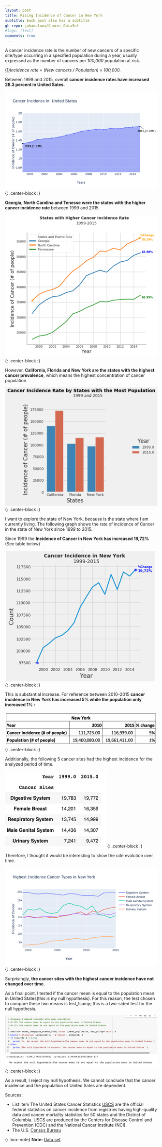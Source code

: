 ```yaml
---
layout: post
title: Rising Incidence of Cancer in New York
subtitle: Each post also has a subtitle
gh-repo: johanaluna/Cancer_DataSet
#tags: [test]
comments: true
---
```



A cancer incidence rate is the number of new cancers of a specific site/type occurring in a specified population during a year, usually expressed as the number of cancers per *100,000* population at risk.

[(1)](https://surveillance.cancer.gov/statistics/types/incidence.html)*Incidence rate = (New cancers / Population) × 100,000.*

Between 1999 and 2015, overall **cancer incidence rates have increased 28.3 percent in United Sates.**

![Cancer1](/img/cancer_incidence/1_cncer.png){: .center-block :}

**Georgia, North Carolina and Tenesse were the states with the higher cancer incidence rate** between 1999 and 2015.


![Cancer2](/img/cancer_incidence/2_cancer.png){: .center-block :}

However, **California, Florida and New York are the states with the highest cancer prevalence**, which means the highest concentration of cancer population.

![Cancer3](/img/cancer_incidence/3.cancer.png){: .center-block :}

I want to explore the state of New York, because is the state where I am currently living. The following graph shows the rate of incidence of Cancer in the state of New York since 1999 to 2015.


Since 1999 the **Incidence of Cancer in New York has increased 19,72%** (See table below)

![Cancer4](/img/cancer_incidence/4_cancer.png){: .center-block :}

This is substantial increase. For reference between 2010–2015 **cancer incidence in New York has increased 5% while the population only increased 1% :**

![Cancer5](/img/cancer_incidence/5_cancer.png){: .center-block :}

Additionally, the following 5 cancer sites had the highest incidence for the analyzed period of time.

![Cancer6](/img/cancer_incidence/6_cancer.png){: .center-block :}

Therefore, I thought it would be interesting to show the rate evolution over time.

![Cancer7](/img/cancer_incidence/7_cancer.png){: .center-block :}

Surprisingly, **the cancer sites with the highest cancer incidence have not changed over time.**

As a final point, I tested if the cancer mean is equal to the population mean in United States(this is my null hypothesis). For this reason, the test chosen to compare these two means is test_1samp; this is a two-sided test for the null hypothesis.

![Cancer8](/img/cancer_incidence/8_cancer.png){: .center-block :}

As a result, I reject my null hypothesis. We cannot conclude that the cancer incidence and the population of United Sates are dependent.

Sources:
*   List item The United States Cancer Statistics [USCS](https://gis.cdc.gov/Cancer/USCS/DataViz.html) are the official federal statistics on cancer incidence from registries having high-quality data and cancer mortality statistics for 50 states and the District of Columbia. USCS are produced by the Centers for Disease Control and Prevention (CDC) and the National Cancer Institute (NCI).
*   The U.S. [Census Bureau](https://www.census.gov)

{: .box-note}
**Note:** [Data set](https://github.com/johanaluna/Cancer_DataSet).
